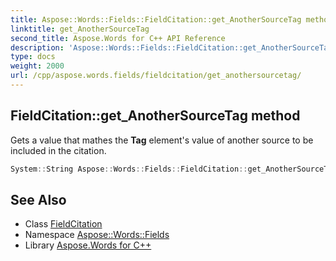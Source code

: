 ```yaml
---
title: Aspose::Words::Fields::FieldCitation::get_AnotherSourceTag method
linktitle: get_AnotherSourceTag
second_title: Aspose.Words for C++ API Reference
description: 'Aspose::Words::Fields::FieldCitation::get_AnotherSourceTag method. Gets a value that mathes the Tag element''s value of another source to be included in the citation in C++.'
type: docs
weight: 2000
url: /cpp/aspose.words.fields/fieldcitation/get_anothersourcetag/
---
```

## FieldCitation::get_AnotherSourceTag method


Gets a value that mathes the **Tag** element's value of another source to be included in the citation.

```cpp
System::String Aspose::Words::Fields::FieldCitation::get_AnotherSourceTag()
```

## See Also

* Class [FieldCitation](../)
* Namespace [Aspose::Words::Fields](../../)
* Library [Aspose.Words for C++](../../../)
